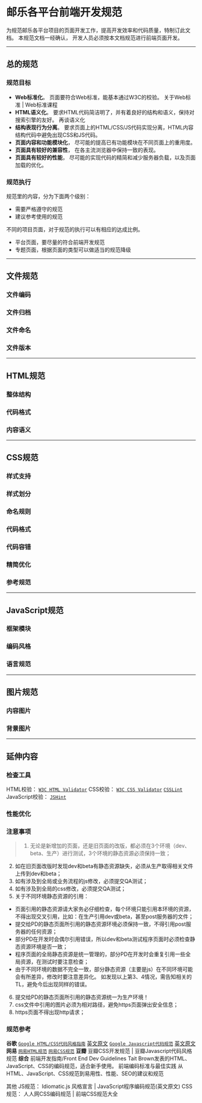 # 邮乐各平台前端开发规范

为规范邮乐各平台项目的页面开发工作，提高开发效率和代码质量，特制订此文档。 
本规范文档一经确认， 开发人员必须按本文档规范进行前端页面开发。

----

## 总的规范

### 规范目标

- **Web标准化**。 页面要符合Web标准，能基本通过W3C的校验。 关于Web标准 | Web标准课程
- **HTML语义化**。 要求HTML代码简洁明了，并有着良好的结构和语义，保持对搜索引擎的友好。 再谈语义化
- **结构表现行为分离**。 要求页面上的HTML/CSS/JS代码实现分离，HTML内容结构代码中避免出现CSS和JS代码。
- **页面内容和功能模块化**， 尽可能的提高已有功能模块在不同页面上的重用度。
- **页面具有较好的兼容性**， 在各主流浏览器中保持一致的表现。
- **页面具有较好的性能**， 尽可能的实现代码的精简和减少服务器负载，以及页面加载的优化。

### 规范执行

规范里的内容，分为下面两个级别：

- 需要严格遵守的规范
- 建议参考使用的规范

不同的项目页面，对于规范的执行可以有相应的达成比例。

- 平台页面，要尽量的符合前端开发规范
- 专题页面，根据页面的类型可以做适当的规范降级

----

## 文件规范

### 文件编码
### 文件归档
### 文件命名
### 文件版本

----

## HTML规范

### 整体结构
### 代码格式
### 内容语义

----

## CSS规范

### 样式支持
### 样式划分
### 命名规则
### 代码格式
### 代码容错
### 精简优化
### 参考规范

----

## JavaScript规范

### 框架模块
### 编码风格
### 语言规范

----

## 图片规范

### 内容图片
### 背景图片

----

## 延伸内容

### 检查工具

HTML校验： [`W3C HTML Validator`](http://validator.w3.org/nu/)
CSS校验： [`W3C CSS Validator`](http://jigsaw.w3.org/css-validator/) [`CSSLint`](http://csslint.net/)
JavaScript校验： [`JSHint`](http://www.jshint.com/)

### 性能优化
### 注意事项

> 1. 无论是新增加的页面，还是旧页面的改版，都必须在3个环境（dev、beta、生产）进行测试，3个环境的静态资源必须保持一致；
2. 如在旧页面改版时发现dev和beta有静态资源缺失，必须从生产取得相关文件上传到dev和beta；
3. 如有涉及到全局或业务流程的js修改，必须提交QA测试；
4. 如有涉及到全局的css修改，必须提交QA测试；
5. 关于不同环境静态资源的引用：
 - 页面引用的静态资源请大家务必仔细检查，每个环境只能引用本环境的资源，不得出现交叉引用，比如：在生产引用dev或beta，甚至post服务器的文件；
 - 提交给PD的静态页面所引用的静态资源环境必须保持一致，不得引用post服务器的任何资源；
 - 部分PD在开发时会偶尔引用错误，所以dev和beta测试程序页面时必须检查静态资源环境是否一致；
 - 程序页面的全局静态资源是统一管理的，部分PD在开发时会重复引用一些全局资源，在测试时要注意检查；
 - 由于不同环境的数据不完全一致，部分静态资源（主要是js）在不同环境可能会有所差异，修改时要注意差异化。
 如发现以上第3、4情况，需告知相关的TL，避免今后出现同样的错误。
6. 提交给PD的静态页面所引用的静态资源统一为生产环境！
7. css文件中引用的图片必须为相对路径，避免https页面弹出安全信息；
8. https页面不得出现http请求；

### 规范参考

**谷歌**
[`Google HTML/CSS代码风格指南`]()  [英文原文]()
[`Google Javascript代码规范`]() [英文原文]()
**网易** 
[`网易HTML规范`]() 
[`网易CSS规范`]()
**豆瓣**
豆瓣CSS开发规范 | 豆瓣Javascript代码风格规范
**综合**
前端开发指南/Front End Dev Guidelines Tait Brown发表的HTML、JavaScript、CSS的编码规范，适合新手使用。
前端编码标准与最佳实践 从HTML、JavaScript、CSS规范到易用性、性能、SEO的建议和规范

其他
JS规范： Idiomatic.js 风格宣言 | JavaScript程序编码规范(英文原文)
CSS规范： 人人网CSS编码规范 | 前端CSS规范大全
